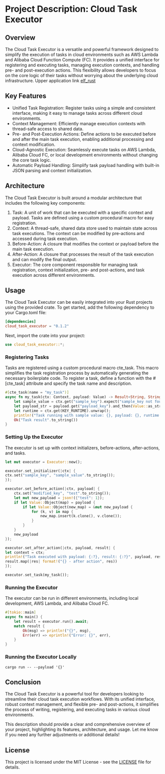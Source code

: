 # Project Description: Cloud Task Executor

## Overview
The Cloud Task Executor is a versatile and powerful framework designed to simplify the execution of tasks in cloud environments such as AWS Lambda and Alibaba Cloud Function Compute (FC). It provides a unified interface for registering and executing tasks, managing execution contexts, and handling pre- and post-execution actions. This flexibility allows developers to focus on the core logic of their tasks without worrying about the underlying cloud infrastructure.
Upper application link [elf_rust](https://github.com/aprchen/elf_rust)

## Key Features

- Unified Task Registration: Register tasks using a simple and consistent interface, making it easy to manage tasks across different cloud environments.
- Context Management: Efficiently manage execution contexts with thread-safe access to shared data.
- Pre- and Post-Execution Actions: Define actions to be executed before and after the main task execution, enabling additional processing and context modification.
- Cloud-Agnostic Execution: Seamlessly execute tasks on AWS Lambda, Alibaba Cloud FC, or local development environments without changing the core task logic.
- Automatic Payload Handling: Simplify task payload handling with built-in JSON parsing and context initialization.

## Architecture
The Cloud Task Executor is built around a modular architecture that includes the following key components:

1. Task: A unit of work that can be executed with a specific context and payload. Tasks are defined using a custom procedural macro for easy registration.
2. Context: A thread-safe, shared data store used to maintain state across task executions. The context can be modified by pre-actions and accessed during task execution.
3.	Before-Action: A closure that modifies the context or payload before the main task execution.
4.	After-Action: A closure that processes the result of the task execution and can modify the final output.
5.	Executor: The core component responsible for managing task registration, context initialization, pre- and post-actions, and task execution across different environments.

## Usage
The Cloud Task Executor can be easily integrated into your Rust projects using the provided crate. To get started, add the following dependency to your Cargo.toml file:

```toml
[dependencies]
cloud_task_executor = "0.1.2"
```

Next, import the crate into your project:
```rust
use cloud_task_executor::*;
```

### Registering Tasks

Tasks are registered using a custom procedural macro cte_task. This macro simplifies the task registration process by automatically generating the necessary boilerplate code. To register a task, define a function with the #[cte_task] attribute and specify the task name and description.

```rust
#[cte_task(name = "my_task")]
async fn my_task(ctx: Context, payload: Value) -> Result<String, String> {
    let sample_value = ctx.get("sample_key").expect("sample_key not found");
    let payload_str = payload.get("payload_key").and_then(Value::as_str).unwrap_or("default_value");
    let runtime = ctx.get(KEY_RUNTIME).unwrap();
    println!("Task running with sample value: {}, payload: {}, runtime {}", sample_value, payload_str, runtime);
    Ok("Task result".to_string())
}
```
### Setting Up the Executor
The executor is set up with context initializers, before-actions, after-actions, and tasks.
```rust
let mut executor = Executor::new();

executor.set_initializer(|ctx| {
ctx.set("sample_key", "sample_value".to_string());
});

executor.set_before_action(|ctx, payload| {
    ctx.set("modified_key", "test".to_string());
    let mut new_payload = json!({"test": 1});
    if let Value::Object(map) = payload {
        if let Value::Object(new_map) = &mut new_payload {
            for (k, v) in map {
                new_map.insert(k.clone(), v.clone());
            }
        }
    }
    new_payload
});

executor.set_after_action(|ctx, payload, result| {
let context = ctx;
println!("Task executed with payload: {:?}, result: {:?}", payload, result);
result.map(|res| format!("{} - after action", res))
});

executor.set_task(my_task());
```
### Running the Executor
The executor can be run in different environments, including local development, AWS Lambda, and Alibaba Cloud FC.
```rust
#[tokio::main]
async fn main() {
    let result = executor.run().await;
    match result {
        Ok(msg) => println!("{}", msg),
        Err(err) => eprintln!("Error: {}", err),
    }
}
```
### Running the Executor Locally
```shell
cargo run -- --payload '{}'
```

## Conclusion

The Cloud Task Executor is a powerful tool for developers looking to streamline their cloud task execution workflows. With its unified interface, robust context management, and flexible pre- and post-actions, it simplifies the process of writing, registering, and executing tasks in various cloud environments.

This description should provide a clear and comprehensive overview of your project, highlighting its features, architecture, and usage. Let me know if you need any further adjustments or additional details!

## License
This project is licensed under the MIT License - see the [LICENSE](LICENSE.txt) file for details.
